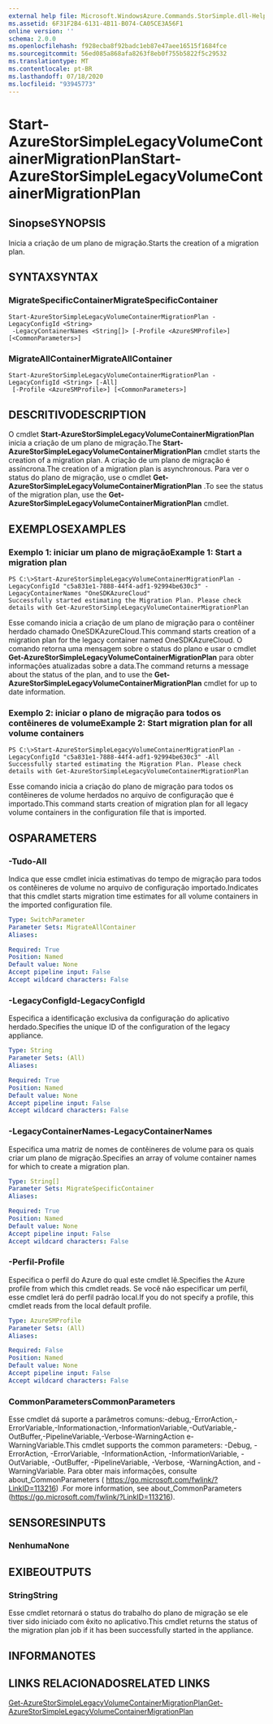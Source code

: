 ```yaml
---
external help file: Microsoft.WindowsAzure.Commands.StorSimple.dll-Help.xml
ms.assetid: 6F31F2B4-6131-4B11-B074-CA05CE3A56F1
online version: ''
schema: 2.0.0
ms.openlocfilehash: f928ecba8f92badc1eb87e47aee16515f1684fce
ms.sourcegitcommit: 56ed085a868afa8263f8eb0f755b5822f5c29532
ms.translationtype: MT
ms.contentlocale: pt-BR
ms.lasthandoff: 07/18/2020
ms.locfileid: "93945773"
---
```

# <span data-ttu-id="e8f09-101">Start-AzureStorSimpleLegacyVolumeContainerMigrationPlan</span><span class="sxs-lookup"><span data-stu-id="e8f09-101">Start-AzureStorSimpleLegacyVolumeContainerMigrationPlan</span></span>

## <span data-ttu-id="e8f09-102">Sinopse</span><span class="sxs-lookup"><span data-stu-id="e8f09-102">SYNOPSIS</span></span>
<span data-ttu-id="e8f09-103">Inicia a criação de um plano de migração.</span><span class="sxs-lookup"><span data-stu-id="e8f09-103">Starts the creation of a migration plan.</span></span>

## <span data-ttu-id="e8f09-104">SYNTAX</span><span class="sxs-lookup"><span data-stu-id="e8f09-104">SYNTAX</span></span>

### <span data-ttu-id="e8f09-105">MigrateSpecificContainer</span><span class="sxs-lookup"><span data-stu-id="e8f09-105">MigrateSpecificContainer</span></span>
```
Start-AzureStorSimpleLegacyVolumeContainerMigrationPlan -LegacyConfigId <String>
 -LegacyContainerNames <String[]> [-Profile <AzureSMProfile>] [<CommonParameters>]
```

### <span data-ttu-id="e8f09-106">MigrateAllContainer</span><span class="sxs-lookup"><span data-stu-id="e8f09-106">MigrateAllContainer</span></span>
```
Start-AzureStorSimpleLegacyVolumeContainerMigrationPlan -LegacyConfigId <String> [-All]
 [-Profile <AzureSMProfile>] [<CommonParameters>]
```

## <span data-ttu-id="e8f09-107">DESCRITIVO</span><span class="sxs-lookup"><span data-stu-id="e8f09-107">DESCRIPTION</span></span>
<span data-ttu-id="e8f09-108">O cmdlet **Start-AzureStorSimpleLegacyVolumeContainerMigrationPlan** inicia a criação de um plano de migração.</span><span class="sxs-lookup"><span data-stu-id="e8f09-108">The **Start-AzureStorSimpleLegacyVolumeContainerMigrationPlan** cmdlet starts the creation of a migration plan.</span></span>
<span data-ttu-id="e8f09-109">A criação de um plano de migração é assíncrona.</span><span class="sxs-lookup"><span data-stu-id="e8f09-109">The creation of a migration plan is asynchronous.</span></span>
<span data-ttu-id="e8f09-110">Para ver o status do plano de migração, use o cmdlet **Get-AzureStorSimpleLegacyVolumeContainerMigrationPlan** .</span><span class="sxs-lookup"><span data-stu-id="e8f09-110">To see the status of the migration plan, use the **Get-AzureStorSimpleLegacyVolumeContainerMigrationPlan** cmdlet.</span></span>

## <span data-ttu-id="e8f09-111">EXEMPLOS</span><span class="sxs-lookup"><span data-stu-id="e8f09-111">EXAMPLES</span></span>

### <span data-ttu-id="e8f09-112">Exemplo 1: iniciar um plano de migração</span><span class="sxs-lookup"><span data-stu-id="e8f09-112">Example 1: Start a migration plan</span></span>
```
PS C:\>Start-AzureStorSimpleLegacyVolumeContainerMigrationPlan -LegacyConfigId "c5a831e1-7888-44f4-adf1-92994be630c3" -LegacyContainerNames "OneSDKAzureCloud"
Successfully started estimating the Migration Plan. Please check details with Get-AzureStorSimpleLegacyVolumeContainerMigrationPlan
```

<span data-ttu-id="e8f09-113">Esse comando inicia a criação de um plano de migração para o contêiner herdado chamado OneSDKAzureCloud.</span><span class="sxs-lookup"><span data-stu-id="e8f09-113">This command starts creation of a migration plan for the legacy container named OneSDKAzureCloud.</span></span>
<span data-ttu-id="e8f09-114">O comando retorna uma mensagem sobre o status do plano e usar o cmdlet **Get-AzureStorSimpleLegacyVolumeContainerMigrationPlan** para obter informações atualizadas sobre a data.</span><span class="sxs-lookup"><span data-stu-id="e8f09-114">The command returns a message about the status of the plan, and to use the **Get-AzureStorSimpleLegacyVolumeContainerMigrationPlan** cmdlet for up to date information.</span></span>

### <span data-ttu-id="e8f09-115">Exemplo 2: iniciar o plano de migração para todos os contêineres de volume</span><span class="sxs-lookup"><span data-stu-id="e8f09-115">Example 2: Start migration plan for all volume containers</span></span>
```
PS C:\>Start-AzureStorSimpleLegacyVolumeContainerMigrationPlan -LegacyConfigId "c5a831e1-7888-44f4-adf1-92994be630c3" -All
Successfully started estimating the Migration Plan. Please check details with Get-AzureStorSimpleLegacyVolumeContainerMigrationPlan
```

<span data-ttu-id="e8f09-116">Esse comando inicia a criação do plano de migração para todos os contêineres de volume herdados no arquivo de configuração que é importado.</span><span class="sxs-lookup"><span data-stu-id="e8f09-116">This command starts creation of migration plan for all legacy volume containers in the configuration file that is imported.</span></span>

## <span data-ttu-id="e8f09-117">OS</span><span class="sxs-lookup"><span data-stu-id="e8f09-117">PARAMETERS</span></span>

### <span data-ttu-id="e8f09-118">-Tudo</span><span class="sxs-lookup"><span data-stu-id="e8f09-118">-All</span></span>
<span data-ttu-id="e8f09-119">Indica que esse cmdlet inicia estimativas do tempo de migração para todos os contêineres de volume no arquivo de configuração importado.</span><span class="sxs-lookup"><span data-stu-id="e8f09-119">Indicates that this cmdlet starts migration time estimates for all volume containers in the imported configuration file.</span></span>

```yaml
Type: SwitchParameter
Parameter Sets: MigrateAllContainer
Aliases: 

Required: True
Position: Named
Default value: None
Accept pipeline input: False
Accept wildcard characters: False
```

### <span data-ttu-id="e8f09-120">-LegacyConfigId</span><span class="sxs-lookup"><span data-stu-id="e8f09-120">-LegacyConfigId</span></span>
<span data-ttu-id="e8f09-121">Especifica a identificação exclusiva da configuração do aplicativo herdado.</span><span class="sxs-lookup"><span data-stu-id="e8f09-121">Specifies the unique ID of the configuration of the legacy appliance.</span></span>

```yaml
Type: String
Parameter Sets: (All)
Aliases: 

Required: True
Position: Named
Default value: None
Accept pipeline input: False
Accept wildcard characters: False
```

### <span data-ttu-id="e8f09-122">-LegacyContainerNames</span><span class="sxs-lookup"><span data-stu-id="e8f09-122">-LegacyContainerNames</span></span>
<span data-ttu-id="e8f09-123">Especifica uma matriz de nomes de contêineres de volume para os quais criar um plano de migração.</span><span class="sxs-lookup"><span data-stu-id="e8f09-123">Specifies an array of volume container names for which to create a migration plan.</span></span>

```yaml
Type: String[]
Parameter Sets: MigrateSpecificContainer
Aliases: 

Required: True
Position: Named
Default value: None
Accept pipeline input: False
Accept wildcard characters: False
```

### <span data-ttu-id="e8f09-124">-Perfil</span><span class="sxs-lookup"><span data-stu-id="e8f09-124">-Profile</span></span>
<span data-ttu-id="e8f09-125">Especifica o perfil do Azure do qual este cmdlet lê.</span><span class="sxs-lookup"><span data-stu-id="e8f09-125">Specifies the Azure profile from which this cmdlet reads.</span></span>
<span data-ttu-id="e8f09-126">Se você não especificar um perfil, esse cmdlet lerá do perfil padrão local.</span><span class="sxs-lookup"><span data-stu-id="e8f09-126">If you do not specify a profile, this cmdlet reads from the local default profile.</span></span>

```yaml
Type: AzureSMProfile
Parameter Sets: (All)
Aliases: 

Required: False
Position: Named
Default value: None
Accept pipeline input: False
Accept wildcard characters: False
```

### <span data-ttu-id="e8f09-127">CommonParameters</span><span class="sxs-lookup"><span data-stu-id="e8f09-127">CommonParameters</span></span>
<span data-ttu-id="e8f09-128">Esse cmdlet dá suporte a parâmetros comuns:-debug,-ErrorAction,-ErrorVariable,-Informationaction,-InformationVariable,-OutVariable,-OutBuffer,-PipelineVariable,-Verbose-WarningAction e-WarningVariable.</span><span class="sxs-lookup"><span data-stu-id="e8f09-128">This cmdlet supports the common parameters: -Debug, -ErrorAction, -ErrorVariable, -InformationAction, -InformationVariable, -OutVariable, -OutBuffer, -PipelineVariable, -Verbose, -WarningAction, and -WarningVariable.</span></span> <span data-ttu-id="e8f09-129">Para obter mais informações, consulte about_CommonParameters ( https://go.microsoft.com/fwlink/?LinkID=113216) .</span><span class="sxs-lookup"><span data-stu-id="e8f09-129">For more information, see about_CommonParameters (https://go.microsoft.com/fwlink/?LinkID=113216).</span></span>

## <span data-ttu-id="e8f09-130">SENSORES</span><span class="sxs-lookup"><span data-stu-id="e8f09-130">INPUTS</span></span>

### <span data-ttu-id="e8f09-131">Nenhuma</span><span class="sxs-lookup"><span data-stu-id="e8f09-131">None</span></span>

## <span data-ttu-id="e8f09-132">EXIBE</span><span class="sxs-lookup"><span data-stu-id="e8f09-132">OUTPUTS</span></span>

### <span data-ttu-id="e8f09-133">String</span><span class="sxs-lookup"><span data-stu-id="e8f09-133">String</span></span>
<span data-ttu-id="e8f09-134">Esse cmdlet retornará o status do trabalho do plano de migração se ele tiver sido iniciado com êxito no aplicativo.</span><span class="sxs-lookup"><span data-stu-id="e8f09-134">This cmdlet returns the status of the migration plan job if it has been successfully started in the appliance.</span></span>

## <span data-ttu-id="e8f09-135">INFORMA</span><span class="sxs-lookup"><span data-stu-id="e8f09-135">NOTES</span></span>

## <span data-ttu-id="e8f09-136">LINKS RELACIONADOS</span><span class="sxs-lookup"><span data-stu-id="e8f09-136">RELATED LINKS</span></span>

[<span data-ttu-id="e8f09-137">Get-AzureStorSimpleLegacyVolumeContainerMigrationPlan</span><span class="sxs-lookup"><span data-stu-id="e8f09-137">Get-AzureStorSimpleLegacyVolumeContainerMigrationPlan</span></span>](./Get-AzureStorSimpleLegacyVolumeContainerMigrationPlan.md)


